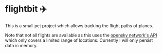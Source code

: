 # flightbit ✈️

This is a small pet project which allows tracking the flight paths of planes.

Note that not all flights are available as this uses the [opensky network's API](https://opensky-network.org) which only covers a limited range of locations. Currently I will only persist data in memory.
